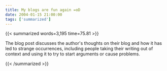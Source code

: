 ```yaml
---
title: My blogs are fun again =oD
date: 2004-01-15 21:00:00
tags: ['summarized']
---
```


{{< summarized words=3,195 time=75.81 >}}

The blog post discusses the author's thoughts on their blog and how it has led to strange occurrences, including people taking their writing out of context and using it to try to start arguments or cause problems.

{{< /summarized >}}
